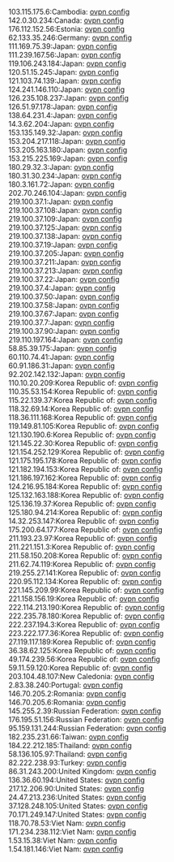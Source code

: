 103.115.175.6:Cambodia: [ovpn config](vpn/103_115_175_6.ovpn)  
142.0.30.234:Canada: [ovpn config](vpn/142_0_30_234.ovpn)  
176.112.152.56:Estonia: [ovpn config](vpn/176_112_152_56.ovpn)  
62.133.35.246:Germany: [ovpn config](vpn/62_133_35_246.ovpn)  
111.169.75.39:Japan: [ovpn config](vpn/111_169_75_39.ovpn)  
111.239.167.56:Japan: [ovpn config](vpn/111_239_167_56.ovpn)  
119.106.243.184:Japan: [ovpn config](vpn/119_106_243_184.ovpn)  
120.51.15.245:Japan: [ovpn config](vpn/120_51_15_245.ovpn)  
121.103.74.139:Japan: [ovpn config](vpn/121_103_74_139.ovpn)  
124.241.146.110:Japan: [ovpn config](vpn/124_241_146_110.ovpn)  
126.235.108.237:Japan: [ovpn config](vpn/126_235_108_237.ovpn)  
126.51.97.178:Japan: [ovpn config](vpn/126_51_97_178.ovpn)  
138.64.231.4:Japan: [ovpn config](vpn/138_64_231_4.ovpn)  
14.3.62.204:Japan: [ovpn config](vpn/14_3_62_204.ovpn)  
153.135.149.32:Japan: [ovpn config](vpn/153_135_149_32.ovpn)  
153.204.217.118:Japan: [ovpn config](vpn/153_204_217_118.ovpn)  
153.205.163.180:Japan: [ovpn config](vpn/153_205_163_180.ovpn)  
153.215.225.169:Japan: [ovpn config](vpn/153_215_225_169.ovpn)  
180.29.32.3:Japan: [ovpn config](vpn/180_29_32_3.ovpn)  
180.31.30.234:Japan: [ovpn config](vpn/180_31_30_234.ovpn)  
180.3.161.72:Japan: [ovpn config](vpn/180_3_161_72.ovpn)  
202.70.246.104:Japan: [ovpn config](vpn/202_70_246_104.ovpn)  
219.100.37.1:Japan: [ovpn config](vpn/219_100_37_1.ovpn)  
219.100.37.108:Japan: [ovpn config](vpn/219_100_37_108.ovpn)  
219.100.37.109:Japan: [ovpn config](vpn/219_100_37_109.ovpn)  
219.100.37.125:Japan: [ovpn config](vpn/219_100_37_125.ovpn)  
219.100.37.138:Japan: [ovpn config](vpn/219_100_37_138.ovpn)  
219.100.37.19:Japan: [ovpn config](vpn/219_100_37_19.ovpn)  
219.100.37.205:Japan: [ovpn config](vpn/219_100_37_205.ovpn)  
219.100.37.211:Japan: [ovpn config](vpn/219_100_37_211.ovpn)  
219.100.37.213:Japan: [ovpn config](vpn/219_100_37_213.ovpn)  
219.100.37.22:Japan: [ovpn config](vpn/219_100_37_22.ovpn)  
219.100.37.4:Japan: [ovpn config](vpn/219_100_37_4.ovpn)  
219.100.37.50:Japan: [ovpn config](vpn/219_100_37_50.ovpn)  
219.100.37.58:Japan: [ovpn config](vpn/219_100_37_58.ovpn)  
219.100.37.67:Japan: [ovpn config](vpn/219_100_37_67.ovpn)  
219.100.37.7:Japan: [ovpn config](vpn/219_100_37_7.ovpn)  
219.100.37.90:Japan: [ovpn config](vpn/219_100_37_90.ovpn)  
219.110.197.164:Japan: [ovpn config](vpn/219_110_197_164.ovpn)  
58.85.39.175:Japan: [ovpn config](vpn/58_85_39_175.ovpn)  
60.110.74.41:Japan: [ovpn config](vpn/60_110_74_41.ovpn)  
60.91.186.31:Japan: [ovpn config](vpn/60_91_186_31.ovpn)  
92.202.142.132:Japan: [ovpn config](vpn/92_202_142_132.ovpn)  
110.10.20.209:Korea Republic of: [ovpn config](vpn/110_10_20_209.ovpn)  
110.35.53.154:Korea Republic of: [ovpn config](vpn/110_35_53_154.ovpn)  
115.22.139.37:Korea Republic of: [ovpn config](vpn/115_22_139_37.ovpn)  
118.32.69.14:Korea Republic of: [ovpn config](vpn/118_32_69_14.ovpn)  
118.36.111.168:Korea Republic of: [ovpn config](vpn/118_36_111_168.ovpn)  
119.149.81.105:Korea Republic of: [ovpn config](vpn/119_149_81_105.ovpn)  
121.130.190.6:Korea Republic of: [ovpn config](vpn/121_130_190_6.ovpn)  
121.145.22.30:Korea Republic of: [ovpn config](vpn/121_145_22_30.ovpn)  
121.154.252.129:Korea Republic of: [ovpn config](vpn/121_154_252_129.ovpn)  
121.175.195.178:Korea Republic of: [ovpn config](vpn/121_175_195_178.ovpn)  
121.182.194.153:Korea Republic of: [ovpn config](vpn/121_182_194_153.ovpn)  
121.186.197.162:Korea Republic of: [ovpn config](vpn/121_186_197_162.ovpn)  
124.216.95.184:Korea Republic of: [ovpn config](vpn/124_216_95_184.ovpn)  
125.132.163.188:Korea Republic of: [ovpn config](vpn/125_132_163_188.ovpn)  
125.136.19.37:Korea Republic of: [ovpn config](vpn/125_136_19_37.ovpn)  
125.180.94.214:Korea Republic of: [ovpn config](vpn/125_180_94_214.ovpn)  
14.32.253.147:Korea Republic of: [ovpn config](vpn/14_32_253_147.ovpn)  
175.200.64.177:Korea Republic of: [ovpn config](vpn/175_200_64_177.ovpn)  
211.193.23.97:Korea Republic of: [ovpn config](vpn/211_193_23_97.ovpn)  
211.221.151.3:Korea Republic of: [ovpn config](vpn/211_221_151_3.ovpn)  
211.58.150.208:Korea Republic of: [ovpn config](vpn/211_58_150_208.ovpn)  
211.62.74.119:Korea Republic of: [ovpn config](vpn/211_62_74_119.ovpn)  
219.255.27.141:Korea Republic of: [ovpn config](vpn/219_255_27_141.ovpn)  
220.95.112.134:Korea Republic of: [ovpn config](vpn/220_95_112_134.ovpn)  
221.145.209.99:Korea Republic of: [ovpn config](vpn/221_145_209_99.ovpn)  
221.158.156.19:Korea Republic of: [ovpn config](vpn/221_158_156_19.ovpn)  
222.114.213.190:Korea Republic of: [ovpn config](vpn/222_114_213_190.ovpn)  
222.235.78.180:Korea Republic of: [ovpn config](vpn/222_235_78_180.ovpn)  
222.237.194.3:Korea Republic of: [ovpn config](vpn/222_237_194_3.ovpn)  
223.222.177.36:Korea Republic of: [ovpn config](vpn/223_222_177_36.ovpn)  
27.119.117.189:Korea Republic of: [ovpn config](vpn/27_119_117_189.ovpn)  
36.38.62.125:Korea Republic of: [ovpn config](vpn/36_38_62_125.ovpn)  
49.174.239.56:Korea Republic of: [ovpn config](vpn/49_174_239_56.ovpn)  
59.11.59.120:Korea Republic of: [ovpn config](vpn/59_11_59_120.ovpn)  
203.104.48.107:New Caledonia: [ovpn config](vpn/203_104_48_107.ovpn)  
2.83.38.240:Portugal: [ovpn config](vpn/2_83_38_240.ovpn)  
146.70.205.2:Romania: [ovpn config](vpn/146_70_205_2.ovpn)  
146.70.205.6:Romania: [ovpn config](vpn/146_70_205_6.ovpn)  
145.255.2.39:Russian Federation: [ovpn config](vpn/145_255_2_39.ovpn)  
176.195.51.156:Russian Federation: [ovpn config](vpn/176_195_51_156.ovpn)  
95.159.131.244:Russian Federation: [ovpn config](vpn/95_159_131_244.ovpn)  
182.235.231.66:Taiwan: [ovpn config](vpn/182_235_231_66.ovpn)  
184.22.212.185:Thailand: [ovpn config](vpn/184_22_212_185.ovpn)  
58.136.105.97:Thailand: [ovpn config](vpn/58_136_105_97.ovpn)  
82.222.238.93:Turkey: [ovpn config](vpn/82_222_238_93.ovpn)  
86.31.243.200:United Kingdom: [ovpn config](vpn/86_31_243_200.ovpn)  
136.36.60.194:United States: [ovpn config](vpn/136_36_60_194.ovpn)  
217.12.206.90:United States: [ovpn config](vpn/217_12_206_90.ovpn)  
24.47.213.236:United States: [ovpn config](vpn/24_47_213_236.ovpn)  
37.128.248.105:United States: [ovpn config](vpn/37_128_248_105.ovpn)  
70.171.249.147:United States: [ovpn config](vpn/70_171_249_147.ovpn)  
118.70.78.53:Viet Nam: [ovpn config](vpn/118_70_78_53.ovpn)  
171.234.238.112:Viet Nam: [ovpn config](vpn/171_234_238_112.ovpn)  
1.53.15.38:Viet Nam: [ovpn config](vpn/1_53_15_38.ovpn)  
1.54.181.146:Viet Nam: [ovpn config](vpn/1_54_181_146.ovpn)  
